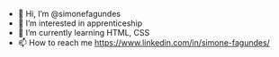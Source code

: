 - 👋 Hi, I’m @simonefagundes
- 👀 I’m interested in apprenticeship
- 🌱 I’m currently learning  HTML, CSS
- 📫 How to reach me https://www.linkedin.com/in/simone-fagundes/

<!---
simonefagundes/simonefagundes is a ✨ special ✨ repository because its `README.md` (this file) appears on your GitHub profile.
You can click the Preview link to take a look at your changes.
--->
